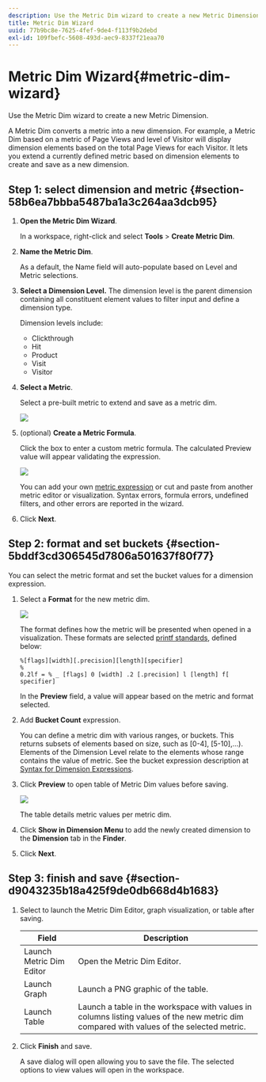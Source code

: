 ```yaml
---
description: Use the Metric Dim wizard to create a new Metric Dimension.
title: Metric Dim Wizard
uuid: 77b9bc8e-7625-4fef-9de4-f113f9b2debd
exl-id: 109fbefc-5608-493d-aec9-8337f21eaa70
---
```

# Metric Dim Wizard{#metric-dim-wizard}

Use the Metric Dim wizard to create a new Metric Dimension.

A Metric Dim converts a metric into a new dimension. For example, a Metric Dim based on a metric of Page Views and level of Visitor will display dimension elements based on the total Page Views for each Visitor. It lets you extend a currently defined metric based on dimension elements to create and save as a new dimension.

## Step 1: select dimension and metric {#section-58b6ea7bbba5487ba1a3c264aa3dcb95}

1. **Open the Metric Dim Wizard**.

   In a workspace, right-click and select **Tools** > **Create Metric Dim**.

1. **Name the Metric Dim**.

   As a default, the Name field will auto-populate based on Level and Metric selections.

1. **Select a Dimension Level.** The dimension level is the parent dimension containing all constituent element values to filter input and define a dimension type.

   Dimension levels include:

    * Clickthrough
    * Hit
    * Product
    * Visit
    * Visitor

1. **Select a Metric**.

   Select a pre-built metric to extend and save as a metric dim.

   ![](assets/6_4_workstation_metricdim_metric.png)

1. (optional) **Create a Metric Formula**.

   Click the box to enter a custom metric formula. The calculated Preview value will appear validating the expression.

   ![](assets/6_4_workstation_metricdim_create_metric.png)

   You can add your own [metric expression](https://experienceleague.adobe.com/docs/data-workbench/using/client/qry-lang-syntx/c-syntx-mtrc-exp.html) or cut and paste from another metric editor or visualization. Syntax errors, formula errors, undefined filters, and other errors are reported in the wizard.

1. Click **Next**.

## Step 2: format and set buckets {#section-5bddf3cd306545d7806a501637f80f77}

You can select the metric format and set the bucket values for a dimension expression.

1. Select a **Format** for the new metric dim.

   ![](assets/6_4_workstation_metricdim_format_metric.png)

   The format defines how the metric will be presented when opened in a visualization. These formats are selected [printf standards](https://www.cplusplus.com/reference/cstdio/printf/), defined below:

   ```
   %[flags][width][.precision][length][specifier]
   %
   0.2lf = % _ [flags] 0 [width] .2 [.precision] l [length] f[ specifier]
   ```

   In the **Preview** field, a value will appear based on the metric and format selected.

1. Add **Bucket Count** expression.

   You can define a metric dim with various ranges, or buckets. This returns subsets of elements based on size, such as [0-4], [5-10],...). Elements of the Dimension Level relate to the elements whose range contains the value of metric. See the bucket expression description at [Syntax for Dimension Expressions](https://experienceleague.adobe.com/docs/data-workbench/using/client/qry-lang-syntx/c-syntx-dim-exp.html).

1. Click **Preview** to open table of Metric Dim values before saving.

   ![](assets/6_4_workstation_metricdim_preview.png)

   The table details metric values per metric dim.

1. Click **Show in Dimension Menu** to add the newly created dimension to the **Dimension** tab in the **Finder**.
1. Click **Next**.

## Step 3: finish and save {#section-d9043235b18a425f9de0db668d4b1683}

1. Select to launch the Metric Dim Editor, graph visualization, or table after saving.

   |  Field  | Description  |
   |---|---|
   |  Launch Metric Dim Editor  | Open the Metric Dim Editor.  |
   |  Launch Graph  | Launch a PNG graphic of the table.  |
   |  Launch Table  | Launch a table in the workspace with values in columns listing values of the new metric dim compared with values of the selected metric.  |

1. Click **Finish** and save.

   A save dialog will open allowing you to save the file. The selected options to view values will open in the workspace.
